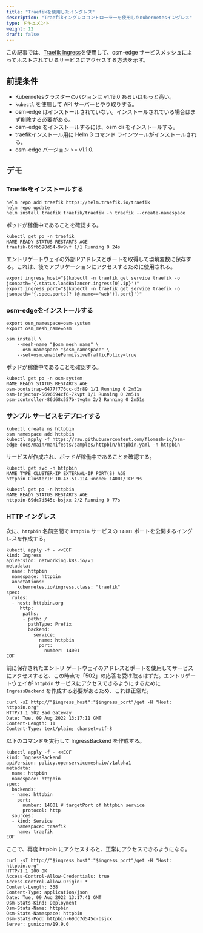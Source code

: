 ```yaml
---
title: "Traefikを使用したイングレス"
description: "Traefikイングレスコントローラーを使用したKubernetesイングレス"
type: ドキュメント
weight: 12
draft: false
---
```


この記事では、[Traefik Ingress](https://doc.traefik.io/traefik/providers/kubernetes-ingress/)を使用して、osm-edge サービスメッシュによってホストされているサービスにアクセスする方法を示す。

## 前提条件 

* Kubernetesクラスターのバジョンは v1.19.0 あるいはもっと高い。
* `kubectl` を使用して API サーバーとやり取りする。
* osm-edge はインストールされていない。インストールされている場合はまず削除する必要がある。
* osm-edge をインストールするには、osm cli をインストールする。
* traefikインストール用に Helm 3 コマンド ラインツールがインストールされる。
* osm-edge バージョン >= v1.1.0.

## デモ

### Traefikをインストールする

```shell
helm repo add traefik https://helm.traefik.io/traefik
helm repo update
helm install traefik traefik/traefik -n traefik --create-namespace
```

ポッドが稼働中であることを確認する。

```shell
kubectl get po -n traefik
NAME READY STATUS RESTARTS AGE
traefik-69fb598d54-9v9vf 1/1 Running 0 24s
```

エントリゲートウェイの外部IPアドレスとポートを取得して環境変数に保存する。これは、後でアプリケーションにアクセスするために使用される。

```
export ingress_host="$(kubectl -n traefik get service traefik -o jsonpath='{.status.loadBalancer.ingress[0].ip}')"
export ingress_port="$(kubectl -n traefik get service traefik -o jsonpath='{.spec.ports[? (@.name=="web")].port}')"
```

### osm-edgeをインストールする

```shell
export osm_namespace=osm-system 
export osm_mesh_name=osm 

osm install \
    --mesh-name "$osm_mesh_name" \
    --osm-namespace "$osm_namespace" \
    --set=osm.enablePermissiveTrafficPolicy=true
```

ポッドが稼働中であることを確認する。

```shell
kubectl get po -n osm-system
NAME READY STATUS RESTARTS AGE
osm-bootstrap-6477f776cc-d5r89 1/1 Running 0 2m51s
osm-injector-5696694cf6-7kvpt 1/1 Running 0 2m51s
osm-controller-86d68c557b-tvgtm 2/2 Running 0 2m51s
```

### サンプル サービスをデプロイする

```shell
kubectl create ns httpbin
osm namespace add httpbin
kubectl apply -f https://raw.githubusercontent.com/flomesh-io/osm-edge-docs/main/manifests/samples/httpbin/httpbin.yaml -n httpbin
```

サービスが作成され、ポッドが稼働中であることを確認する。
```shell
kubectl get svc -n httpbin
NAME TYPE CLUSTER-IP EXTERNAL-IP PORT(S) AGE
httpbin ClusterIP 10.43.51.114 <none> 14001/TCP 9s

kubectl get po -n httpbin
NAME READY STATUS RESTARTS AGE
httpbin-69dc7d545c-bsjxx 2/2 Running 0 77s
```

### HTTP イングレス

次に、`httpbin` 名前空間で `httpbin` サービスの `14001` ポートを公開するイングレスを作成する。

```shell
kubectl apply -f - <<EOF
kind: Ingress
apiVersion: networking.k8s.io/v1
metadata:
  name: httpbin
  namespace: httpbin
  annotations:
    kubernetes.io/ingress.class: "traefik"
spec:
  rules:
  - host: httpbin.org
     http:
      paths:
      - path: /
        pathType: Prefix
        backend:
          service:
            name: httpbin
            port:
              number: 14001
EOF
```

前に保存されたエントリ ゲートウェイのアドレスとポートを使用してサービスにアクセスすると、この時点で「502」の応答を受け取るはずだ。エントリゲートウェイが `httpbin` サービスにアクセスできるようにするために `IngressBackend` を作成する必要があるため、これは正常だ。

```shell
curl -sI http://"$ingress_host":"$ingress_port"/get -H "Host: httpbin.org"
HTTP/1.1 502 Bad Gateway
Date: Tue, 09 Aug 2022 13:17:11 GMT
Content-Length: 11
Content-Type: text/plain; charset=utf-8
```

以下のコマンドを実行して IngressBackend を作成する。

```shell
kubectl apply -f - <<EOF
kind: IngressBackend
apiVersion: policy.openservicemesh.io/v1alpha1
metadata:
  name: httpbin
  namespace: httpbin
spec:
  backends:
  - name: httpbin
    port:
      number: 14001 # targetPort of httpbin service
      protocol: http
  sources:
  - kind: Service
    namespace: traefik
    name: traefik
EOF
```

ここで、再度 httpbin にアクセスすると、正常にアクセスできるようになる。

```shell
curl -sI http://"$ingress_host":"$ingress_port"/get -H "Host: httpbin.org"
HTTP/1.1 200 OK
Access-Control-Allow-Credentials: true
Access-Control-Allow-Origin: *
Content-Length: 338
Content-Type: application/json
Date: Tue, 09 Aug 2022 13:17:41 GMT
Osm-Stats-Kind: Deployment
Osm-Stats-Name: httpbin
Osm-Stats-Namespace: httpbin
Osm-Stats-Pod: httpbin-69dc7d545c-bsjxx
Server: gunicorn/19.9.0
```